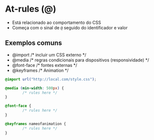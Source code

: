 # At-rules (@)

* Está relacionado ao comportamento do CSS
* Começa com o sinal de `@` seguido do identificador e valor

## Exemplos comuns

- @import       /* incluir um CSS externo */
- @media        /* regras condicionais para dispositivos (responsividade) */
- @font-face    /* fontes externas */
- @keyframes    /* Animation */

```css 
@import url("http://local.com/style.css");

@media (min-width: 500px) {
        /* rules here */
}

@font-face {
        /* rules here */
}

@keyframes nameofanimation {
        /* rules here */
}
``` 